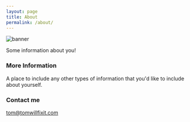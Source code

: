 ```yaml
---
layout: page
title: About
permalink: /about/
---
```


![banner](../images/twfi.jpg)

Some information about you!

### More Information

A place to include any other types of information that you'd like to include about yourself.

### Contact me

[tom@tomwillfixit.com](mailto:tom@tomwillfixit.com)
